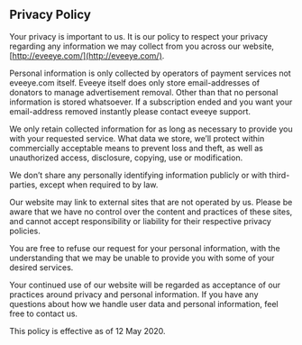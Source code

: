 
## Privacy Policy

Your privacy is important to us. It is our policy to respect your privacy regarding any information we may collect from you across our website,  [http://eveeye.com/](http://eveeye.com/).

Personal information is only collected by operators of payment services not eveeye.com itself. Eveeye itself does only store email-addresses of donators to manage advertisement removal. Other than that no personal information is stored whatsoever. If a subscription ended and you want your email-address removed instantly please contact eveeye support.

We only retain collected information for as long as necessary to provide you with your requested service. What data we store, we’ll protect within commercially acceptable means to prevent loss and theft, as well as unauthorized access, disclosure, copying, use or modification.

We don’t share any personally identifying information publicly or with third-parties, except when required to by law.

Our website may link to external sites that are not operated by us. Please be aware that we have no control over the content and practices of these sites, and cannot accept responsibility or liability for their respective privacy policies.

You are free to refuse our request for your personal information, with the understanding that we may be unable to provide you with some of your desired services.

Your continued use of our website will be regarded as acceptance of our practices around privacy and personal information. If you have any questions about how we handle user data and personal information, feel free to contact us.

This policy is effective as of 12 May 2020.
<!--stackedit_data:
eyJoaXN0b3J5IjpbLTE5NTcyMzAwODVdfQ==
-->